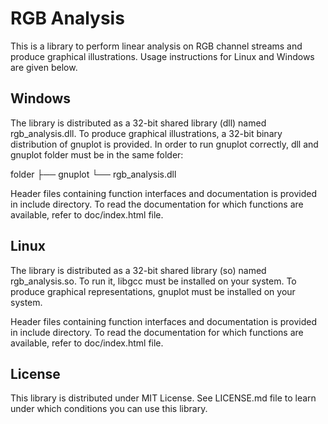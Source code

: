 # RGB Analysis
This is a library to perform linear analysis on RGB channel streams and
produce graphical illustrations. Usage instructions for Linux and Windows are
given below.

## Windows
The library is distributed as a 32-bit shared library (dll) named
rgb_analysis.dll. To produce graphical illustrations, a 32-bit binary
distribution of gnuplot is provided. In order to run gnuplot correctly, dll and
gnuplot folder must be in the same folder:

folder
├── gnuplot
└── rgb_analysis.dll

Header files containing function interfaces and documentation is provided
in include directory. To read the documentation for which functions are
available, refer to doc/index.html file.

## Linux
The library is distributed as a 32-bit shared library (so) named rgb_analysis.so.
To run it, libgcc must be installed on your system. To produce graphical
representations, gnuplot must be installed on your system.

Header files containing function interfaces and documentation is provided
in include directory. To read the documentation for which functions are
available, refer to doc/index.html file.

## License
This library is distributed under MIT License. See LICENSE.md file to learn
under which conditions you can use this library.
